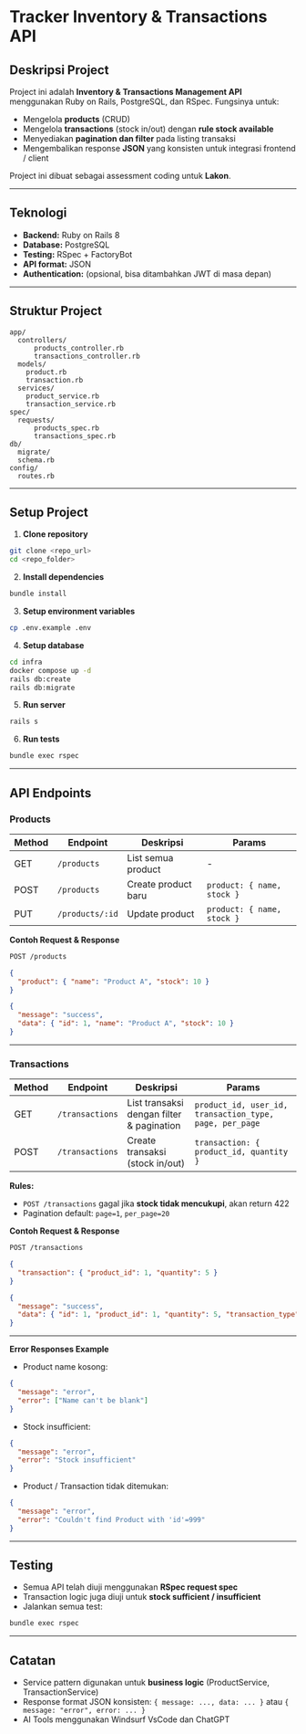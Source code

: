 # Tracker Inventory & Transactions API

## Deskripsi Project

Project ini adalah **Inventory & Transactions Management API** menggunakan Ruby on Rails, PostgreSQL, dan RSpec.
Fungsinya untuk:

* Mengelola **products** (CRUD)
* Mengelola **transactions** (stock in/out) dengan **rule stock available**
* Menyediakan **pagination dan filter** pada listing transaksi
* Mengembalikan response **JSON** yang konsisten untuk integrasi frontend / client

Project ini dibuat sebagai assessment coding untuk **Lakon**.

---

## Teknologi

* **Backend:** Ruby on Rails 8
* **Database:** PostgreSQL
* **Testing:** RSpec + FactoryBot
* **API format:** JSON
* **Authentication:** (opsional, bisa ditambahkan JWT di masa depan)

---

## Struktur Project

```
app/
  controllers/
      products_controller.rb
      transactions_controller.rb
  models/
    product.rb
    transaction.rb
  services/
    product_service.rb
    transaction_service.rb
spec/
  requests/
      products_spec.rb
      transactions_spec.rb
db/
  migrate/
  schema.rb
config/
  routes.rb
```

---

## Setup Project

1. **Clone repository**

```bash
git clone <repo_url>
cd <repo_folder>
```

2. **Install dependencies**

```bash
bundle install
```

3. **Setup environment variables**

```bash
cp .env.example .env
```

4. **Setup database**

```bash
cd infra
docker compose up -d
rails db:create
rails db:migrate
```

5. **Run server**

```bash
rails s
```

6. **Run tests**

```bash
bundle exec rspec
```

---

## API Endpoints

### Products

| Method | Endpoint            | Deskripsi           | Params                     |
| ------ | ------------------- | ------------------- | -------------------------- |
| GET    | `/products`     | List semua product  | -                          |
| POST   | `/products`     | Create product baru | `product: { name, stock }` |
| PUT    | `/products/:id` | Update product      | `product: { name, stock }` |

**Contoh Request & Response**

```bash
POST /products
```

```json
{
  "product": { "name": "Product A", "stock": 10 }
}
```

```json
{
  "message": "success",
  "data": { "id": 1, "name": "Product A", "stock": 10 }
}
```

---

### Transactions

| Method | Endpoint            | Deskripsi                                 | Params                                                  |
| ------ | ------------------- | ----------------------------------------- | ------------------------------------------------------- |
| GET    | `/transactions` | List transaksi dengan filter & pagination | `product_id, user_id, transaction_type, page, per_page` |
| POST   | `/transactions` | Create transaksi (stock in/out)           | `transaction: { product_id, quantity }`                 |

**Rules:**

* `POST /transactions` gagal jika **stock tidak mencukupi**, akan return 422
* Pagination default: `page=1`, `per_page=20`

**Contoh Request & Response**

```bash
POST /transactions
```

```json
{
  "transaction": { "product_id": 1, "quantity": 5 }
}
```

```json
{
  "message": "success",
  "data": { "id": 1, "product_id": 1, "quantity": 5, "transaction_type": "out" }
}
```

---

**Error Responses Example**

* Product name kosong:

```json
{
  "message": "error",
  "error": ["Name can't be blank"]
}
```

* Stock insufficient:

```json
{
  "message": "error",
  "error": "Stock insufficient"
}
```

* Product / Transaction tidak ditemukan:

```json
{
  "message": "error",
  "error": "Couldn't find Product with 'id'=999"
}
```

---

## Testing

* Semua API telah diuji menggunakan **RSpec request spec**
* Transaction logic juga diuji untuk **stock sufficient / insufficient**
* Jalankan semua test:

```bash
bundle exec rspec
```

---

## Catatan
* Service pattern digunakan untuk **business logic** (ProductService, TransactionService)
* Response format JSON konsisten: `{ message: ..., data: ... }` atau `{ message: "error", error: ... }`
* AI Tools menggunakan Windsurf VsCode dan ChatGPT
